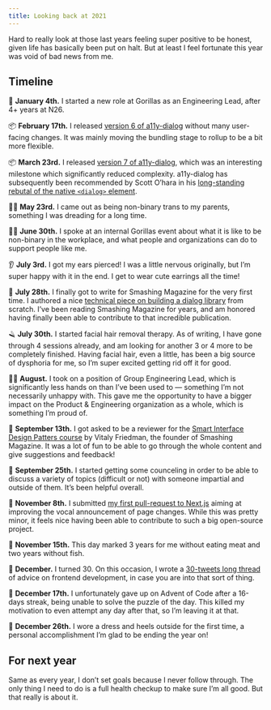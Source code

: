```yaml
---
title: Looking back at 2021
---
```


Hard to really look at those last years feeling super positive to be honest, given life has basically been put on halt. But at least I feel fortunate this year was void of bad news from me.

## Timeline

🦍 **January 4th.** I started a new role at Gorillas as an Engineering Lead, after 4+ years at N26.

📦 **February 17th.** I released [version 6 of a11y-dialog](https://github.com/KittyGiraudel/a11y-dialog/releases/tag/6.0.0) without many user-facing changes. It was mainly moving the bundling stage to rollup to be a bit more flexible.

📦 **March 23rd.** I released [version 7 of a11y-dialog](https://github.com/KittyGiraudel/a11y-dialog/releases/tag/7.0.0), which was an interesting milestone which significantly reduced complexity. a11y-dialog has subsequently been recommended by Scott O’hara in his [long-standing rebutal of the native `<dialog>` element](https://www.scottohara.me/blog/2019/03/05/open-dialog.html).

🏳️‍⚧️ **May 23rd.** I came out as being non-binary trans to my parents, something I was dreading for a long time.

🏳️‍🌈 **June 30th.** I spoke at an internal Gorillas event about what it is like to be non-binary in the workplace, and what people and organizations can do to support people like me.

👂 **July 3rd.** I got my ears pierced! I was a little nervous originally, but I’m super happy with it in the end. I get to wear cute earrings all the time!

📝 **July 28th.** I finally got to write for Smashing Magazine for the very first time. I authored a nice [technical piece on building a dialog library](https://www.smashingmagazine.com/2021/07/accessible-dialog-from-scratch/) from scratch. I’ve been reading Smashing Magazine for years, and am honored having finally been able to contribute to that incredible publication.

🪒 **July 30th.** I started facial hair removal therapy. As of writing, I have gone through 4 sessions already, and am looking for another 3 or 4 more to be completely finished. Having facial hair, even a little, has been a big source of dysphoria for me, so I’m super excited getting rid off it for good.

👩‍💻 **August.** I took on a position of Group Engineering Lead, which is significantly less hands on than I’ve been used to — something I’m not necessarily unhappy with. This gave me the opportunity to have a bigger impact on the Product & Engineering organization as a whole, which is something I’m proud of.

👀 **September 13th.** I got asked to be a reviewer for the [Smart Interface Design Patters course](https://smart-interface-design-patterns.com/) by Vitaly Friedman, the founder of Smashing Magazine. It was a lot of fun to be able to go through the whole content and give suggestions and feedback!

💬 **September 25th.** I started getting some counceling in order to be able to discuss a variety of topics (difficult or not) with someone impartial and outside of them. It’s been helpful overall.

🔨 **November 8th.** I submitted [my first pull-request to Next.js](https://github.com/vercel/next.js/pull/31147) aiming at improving the vocal announcement of page changes. While this was pretty minor, it feels nice having been able to contribute to such a big open-source project.

🌱 **November 15th.** This day marked 3 years for me without eating meat and two years without fish.

🎂 **December.** I turned 30. On this occasion, I wrote a [30-tweets long thread](https://twitter.com/KittyGiraudel/status/1468195514529296384?s=20) of advice on frontend development, in case you are into that sort of thing.

🧩 **December 17th.** I unfortunately gave up on Advent of Code after a 16-days streak, being unable to solve the puzzle of the day. This killed my motivation to even attempt any day after that, so I’m leaving it at that.

👗 **December 26th.** I wore a dress and heels outside for the first time, a personal accomplishment I’m glad to be ending the year on!

## For next year

Same as every year, I don’t set goals because I never follow through. The only thing I need to do is a full health checkup to make sure I’m all good. But that really is about it.
